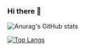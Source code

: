### Hi there 👋



![Anurag's GitHub stats](https://github-readme-stats.vercel.app/api?username=imad-elbouhati&count_private=true&show_icons=true&theme=Gradient)


[![Top Langs](https://github-readme-stats.vercel.app/api/top-langs/?username=imad-elbouhati&theme=Gradient)](https://github.com/imad-elbouhati)

